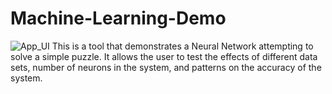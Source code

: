 # Machine-Learning-Demo
![App_UI](https://user-images.githubusercontent.com/72225524/128067351-965a996b-a02b-4204-85f8-1ce3865507de.png)
This is a tool that demonstrates a Neural Network attempting to solve a simple puzzle. It allows the user to test the effects of different data sets, number of neurons in the system, and patterns on the accuracy of the system.
